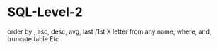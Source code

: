 # SQL-Level-2
order by , asc, desc, avg, last /1st X letter from any name, where, and, truncate table Etc
